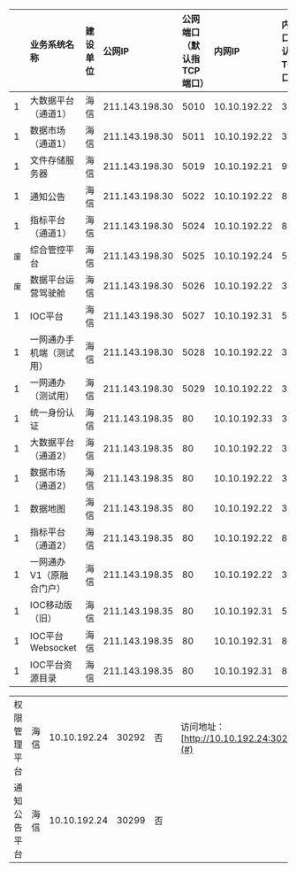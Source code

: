 ||业务系统名称|建设单位|公网IP|公网端口（默认指TCP端口）|内网IP|内网端口（默认指TCP端口）|是否通过NGINX代理服务器|使用域名|备注|
|:---|:--|:---|:----|:-|:----|:--|:-|:----|:----|
|1|大数据平台（通道1）|海信|211.143.198.30|5010|10.10.192.22|30080|否|||
|1|数据市场（通道1）|海信|211.143.198.30|5011|10.10.192.22|30090|否|||
|1|文件存储服务器|海信|211.143.198.30|5019|10.10.192.21|9000|否|||
|1|通知公告|海信|211.143.198.30|5022|10.10.192.22|8083|否|||
|1|指标平台（通道1）|海信|211.143.198.30|5024|10.10.192.22|8008|否|||
|`废`|综合管控平台|海信|211.143.198.30|5025|10.10.192.24|5000|否|||
|`废`|数据平台运营驾驶舱|海信|211.143.198.30|5026|10.10.192.22|30190|否|||
|1|IOC平台|海信|211.143.198.30|5027|10.10.192.31|5001|否|||
|1|一网通办手机端（测试用）|海信|211.143.198.30|5028|10.10.192.22|30197|否|||
|1|一网通办（测试用）|海信|211.143.198.30|5029|10.10.192.22|30196|否|||
|1|统一身份认证|海信|211.143.198.35|80|10.10.192.33|32088|10.10.192.35|sso.fyust.org.cn||
|1|大数据平台（通道2）|海信|211.143.198.35|80|10.10.192.22|30080|10.10.192.35|bd.fyust.org.cn||
|1|数据市场（通道2）|海信|211.143.198.35|80|10.10.192.22|30090|10.10.192.35|bdservice.fyust.org.cn||
|1|数据地图|海信|211.143.198.35|80|10.10.192.22|31090|10.10.192.35|datamap.fyust.org.cn||
|1|指标平台（通道2）|海信|211.143.198.35|80|10.10.192.22|8008|10.10.192.35|de.fyust.org,cn||
|1|一网通办V1（原融合门户）|海信|211.143.198.35|80|10.10.192.22|30291|10.10.192.35|portal.fyust.org.cn||
|1|IOC移动版（旧）|海信|211.143.198.35|80|10.10.192.31|5001|10.10.192.35|ioc.fyust.org.cn||
|1|IOC平台Websocket|海信|211.143.198.35|80|10.10.192.31|80|10.10.192.35|ioc.fyust.org.cn|ioc.fyust.org.cn/ws|
|1|IOC平台资源目录|海信|211.143.198.35|80|10.10.192.31|81|10.10.192.35|ioc.fyust.org.cn|ioc.fyust.org.cn/resource|



|              |      |              |       |      |      |                                               |
| ------------ | ---- | ------------ | ----- | ---- | ---- | --------------------------------------------- |
| 权限管理平台 | 海信 | 10.10.192.24 | 30292 | 否   |      | 访问地址：[http://10.10.192.24:30292/pms/](#) |
| 通知公告平台 | 海信 | 10.10.192.24 | 30299 | 否   |      |                                               |
